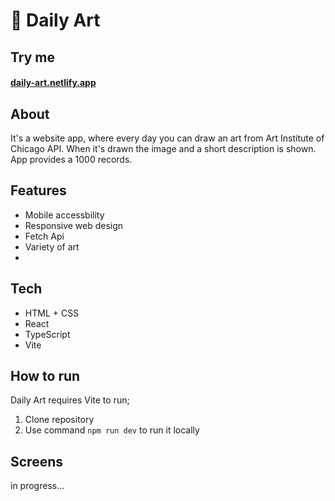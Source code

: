 #  🎨 Daily Art


## Try me
#### [daily-art.netlify.app](https://daily-art.netlify.app/)

## About
It's a website app, where every day you can draw an art from Art Institute of Chicago API. When it's drawn the image and a short description is shown. App provides a 1000 records.

## Features
- Mobile accessbility
- Responsive web design
- Fetch Api
- Variety of art
- 
## Tech
- HTML + CSS
- React
- TypeScript
- Vite

## How to run
Daily Art requires Vite to run;
1. Clone repository
2. Use command ``npm run dev`` to run it locally

## Screens
 in progress...
